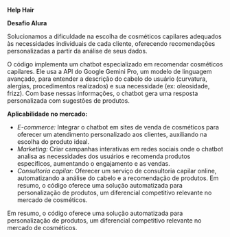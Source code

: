 **Help Hair**

**Desafio Alura**

Solucionamos a dificuldade na escolha de cosméticos capilares adequados às necessidades individuais de cada cliente, oferecendo recomendações personalizadas a partir da análise de seus dados.

O código implementa um chatbot especializado em recomendar cosméticos capilares. Ele usa a API do Google Gemini Pro, um modelo de linguagem avançado, para entender a descrição do cabelo do usuário (curvatura, alergias, procedimentos realizados) e sua necessidade (ex: oleosidade, frizz). Com base nessas informações, o chatbot gera uma resposta personalizada com sugestões de produtos.

**Aplicabilidade no mercado:**

*   *E-commerce:* Integrar o chatbot em sites de venda de cosméticos para oferecer um atendimento personalizado aos clientes, auxiliando na escolha do produto ideal.
*   *Marketing:* Criar campanhas interativas em redes sociais onde o chatbot analisa as necessidades dos usuários e recomenda produtos específicos, aumentando o engajamento e as vendas.
*   *Consultoria capilar:* Oferecer um serviço de consultoria capilar online, automatizando a análise do cabelo e a recomendação de produtos.
Em resumo, o código oferece uma solução automatizada para personalização de produtos, um diferencial competitivo relevante no mercado de cosméticos.

Em resumo, o código oferece uma solução automatizada para personalização de produtos, um diferencial competitivo relevante no mercado de cosméticos.
